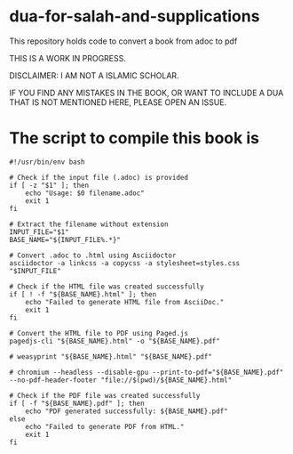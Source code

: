 # dua-for-salah-and-supplications
This repository holds code to convert a book from adoc to pdf

THIS IS A WORK IN PROGRESS.

DISCLAIMER: I AM NOT A ISLAMIC SCHOLAR.

IF YOU FIND ANY MISTAKES IN THE BOOK, OR WANT TO INCLUDE A DUA THAT IS NOT MENTIONED HERE, PLEASE OPEN AN ISSUE.

# The script to compile this book is

```
#!/usr/bin/env bash

# Check if the input file (.adoc) is provided
if [ -z "$1" ]; then
    echo "Usage: $0 filename.adoc"
    exit 1
fi

# Extract the filename without extension
INPUT_FILE="$1"
BASE_NAME="${INPUT_FILE%.*}"

# Convert .adoc to .html using Asciidoctor
asciidoctor -a linkcss -a copycss -a stylesheet=styles.css "$INPUT_FILE"

# Check if the HTML file was created successfully
if [ ! -f "${BASE_NAME}.html" ]; then
    echo "Failed to generate HTML file from AsciiDoc."
    exit 1
fi

# Convert the HTML file to PDF using Paged.js
pagedjs-cli "${BASE_NAME}.html" -o "${BASE_NAME}.pdf"

# weasyprint "${BASE_NAME}.html" "${BASE_NAME}.pdf"

# chromium --headless --disable-gpu --print-to-pdf="${BASE_NAME}.pdf" --no-pdf-header-footer "file://$(pwd)/${BASE_NAME}.html"

# Check if the PDF file was created successfully
if [ -f "${BASE_NAME}.pdf" ]; then
    echo "PDF generated successfully: ${BASE_NAME}.pdf"
else
    echo "Failed to generate PDF from HTML."
    exit 1
fi

```
